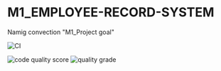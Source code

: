 # M1_EMPLOYEE-RECORD-SYSTEM
Namig convection "M1_Project goal"

![CI](https://github.com/Bobburianil/M1_EMPLOYEE-RECORD-SYSTEM/actions/workflows/main.yml/badge.svg)

![code quality score](https://api.codiga.io/project/32997/score/svg)
![quality grade](https://api.codiga.io/project/32997/status/svg)
